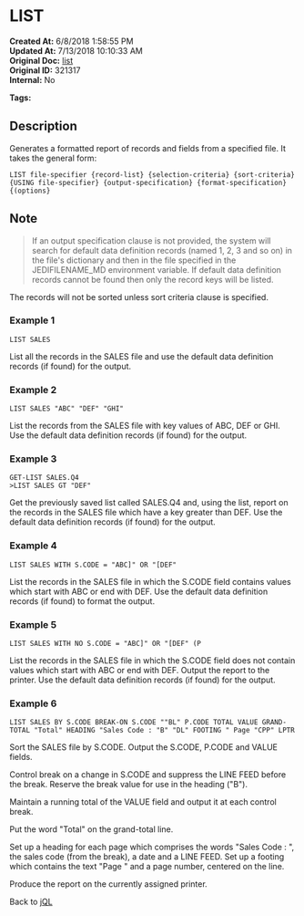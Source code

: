 # LIST

**Created At:** 6/8/2018 1:58:55 PM  
**Updated At:** 7/13/2018 10:10:33 AM  
**Original Doc:** [list](https://docs.jbase.com/46350-jql/list)  
**Original ID:** 321317  
**Internal:** No  

**Tags:**
<badge text='jql' vertical='middle' />

## Description

Generates a formatted report of records and fields from a specified file. It takes the general form:

```
LIST file-specifier {record-list} {selection-criteria} {sort-criteria} {USING file-specifier} {output-specification} {format-specification} {(options}
```

## Note

> If an output specification clause is not provided, the system will search for default data definition records (named 1, 2, 3 and so on) in the file's dictionary and then in the file specified in the JEDIFILENAME\_MD environment variable. If default data definition records cannot be found then only the record keys will be listed.

The records will not be sorted unless sort criteria clause is specified.

### Example 1

```
LIST SALES
```

List all the records in the SALES file and use the default data definition records (if found) for the output.

### Example 2

```
LIST SALES "ABC" "DEF" "GHI"
```

List the records from the SALES file with key values of ABC, DEF or GHI. Use the default data definition records (if found) for the output.

### Example 3

```
GET-LIST SALES.Q4
>LIST SALES GT "DEF"
```

Get the previously saved list called SALES.Q4 and, using the list, report on the records in the SALES file which have a key greater than DEF. Use the default data definition records (if found) for the output.

### Example 4

```
LIST SALES WITH S.CODE = "ABC]" OR "[DEF"
```

List the records in the SALES file in which the S.CODE field contains values which start with ABC or end with DEF. Use the default data definition records (if found) to format the output.

### Example 5

```
LIST SALES WITH NO S.CODE = "ABC]" OR "[DEF" (P
```

List the records in the SALES file in which the S.CODE field does not contain values which start with ABC or end with DEF. Output the report to the printer. Use the default data definition records (if found) for the output.

### Example 6

```
LIST SALES BY S.CODE BREAK-ON S.CODE ""BL" P.CODE TOTAL VALUE GRAND-TOTAL "Total" HEADING "Sales Code : "B" "DL" FOOTING " Page "CPP" LPTR
```

Sort the SALES file by S.CODE. Output the S.CODE, P.CODE and VALUE fields.

Control break on a change in S.CODE and suppress the LINE FEED before the break. Reserve the break value for use in the heading ("B").

Maintain a running total of the VALUE field and output it at each control break.

Put the word "Total" on the grand-total line.

Set up a heading for each page which comprises the words "Sales Code : ", the sales code (from the break), a date and a LINE FEED. Set up a footing which contains the text "Page " and a page number, centered on the line.

Produce the report on the currently assigned printer.

Back to [jQL](jbase-query-language-jql-)
